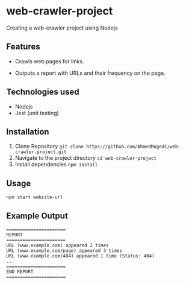 # web-crawler-project
Creating a web-crawler project using Nodejs

## Features
+ Crawls web pages for links.

+ Outputs a report with URLs and their frequency on the page.

## Technologies used
+ Nodejs
+ Jest (unit testing)

## Installation
1. Clone Repository
   `git clone https://github.com/AhmedMagedC/web-crawler-project.git`
2. Navigate to the project directory
   `cd web-crawler-project`
3. Install dependencies
   `npm install`

## Usage
 `npm start website-url`

## Example Output
  ```
======================
REPORT
======================
URL (www.example.com) appeared 2 times
URL (www.example.com/page) appeared 3 times
URL (www.example.com/404) appeared 1 time (Status: 404)
...
======================
END REPORT
======================
  ```
